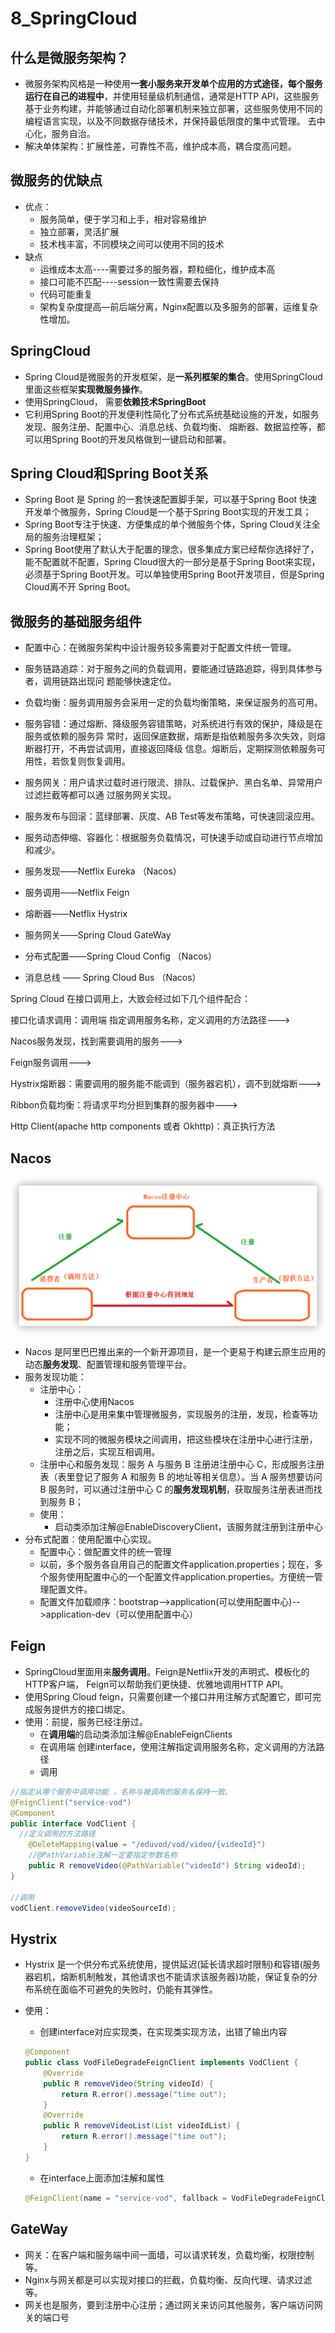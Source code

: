 # 8_SpringCloud

## 什么是微服务架构？

- 微服务架构风格是一种使用**一套小服务来开发单个应用的方式途径，每个服务运行在自己的进程中**，并使用轻量级机制通信，通常是HTTP API，这些服务基于业务构建，并能够通过自动化部署机制来独立部署，这些服务使用不同的编程语言实现，以及不同数据存储技术，并保持最低限度的集中式管理。 去中⼼化，服务⾃治。
- 解决单体架构：扩展性差，可靠性不高，维护成本高，耦合度高问题。

## 微服务的优缺点

- 优点：
  - 服务简单，便于学习和上手，相对容易维护
  - 独立部署，灵活扩展
  - 技术栈丰富，不同模块之间可以使用不同的技术
- 缺点
  - 运维成本太高----需要过多的服务器，颗粒细化，维护成本高
  - 接口可能不匹配----session一致性需要去保持
  - 代码可能重复
  - 架构复杂度提高—前后端分离，Nginx配置以及多服务的部署，运维复杂性增加。

## SpringCloud

- Spring Cloud是微服务的开发框架，是**一系列框架的集合**。使用SpringCloud里面这些框架**实现微服务操作**。
- 使用SpringCloud， 需要**依赖技术SpringBoot**
- 它利用Spring Boot的开发便利性简化了分布式系统基础设施的开发，如服务发现、服务注册、配置中心、消息总线、负载均衡、 熔断器、数据监控等，都可以用Spring Boot的开发风格做到一键启动和部署。

## Spring Cloud和Spring Boot关系

- Spring Boot 是 Spring 的一套快速配置脚手架，可以基于Spring Boot 快速开发单个微服务，Spring Cloud是一个基于Spring Boot实现的开发工具；
- Spring Boot专注于快速、方便集成的单个微服务个体，Spring Cloud关注全局的服务治理框架； 
- Spring Boot使用了默认大于配置的理念，很多集成方案已经帮你选择好了，能不配置就不配置，Spring Cloud很大的一部分是基于Spring Boot来实现，必须基于Spring Boot开发。可以单独使用Spring Boot开发项目，但是Spring Cloud离不开 Spring Boot。

## 微服务的基础服务组件

- 配置中⼼：在微服务架构中设计服务较多需要对于配置⽂件统⼀管理。
- 服务链路追踪：对于服务之间的负载调⽤，要能通过链路追踪，得到具体参与者，调⽤链路出现问 题能够快速定位。
- 负载均衡：服务调⽤服务会采⽤⼀定的负载均衡策略，来保证服务的⾼可⽤。
- 服务容错：通过熔断、降级服务容错策略，对系统进⾏有效的保护，降级是在服务或依赖的服务异 常时，返回保底数据，熔断是指依赖服务多次失效，则熔断器打开，不再尝试调⽤，直接返回降级 信息。熔断后，定期探测依赖服务可⽤性，若恢复则恢复调⽤。
- 服务⽹关：⽤户请求过载时进⾏限流、排队、过载保护、⿊⽩名单、异常⽤户过滤拦截等都可以通 过服务⽹关实现。
- 服务发布与回滚：蓝绿部署、灰度、AB Test等发布策略，可快速回滚应⽤。
- 服务动态伸缩、容器化：根据服务负载情况，可快速⼿动或⾃动进⾏节点增加和减少。



- 服务发现——Netflix Eureka （Nacos）
- 服务调用——Netflix Feign
- 熔断器——Netflix Hystrix 
- 服务网关——Spring Cloud GateWay 
- 分布式配置——Spring Cloud Config  （Nacos）
- 消息总线 —— Spring Cloud Bus （Nacos）

Spring Cloud 在接口调用上，大致会经过如下几个组件配合：

接口化请求调用：调用端 指定调用服务名称，定义调用的方法路径--->

Nacos服务发现，找到需要调用的服务--->

Feign服务调用--->

Hystrix熔断器：需要调用的服务能不能调到（服务器宕机），调不到就熔断--->

Ribbon负载均衡：将请求平均分担到集群的服务器中--->

Http Client(apache http components 或者 Okhttp)：真正执行方法

## Nacos

![image-20221027164248780](Pic/image-20221027164248780.png)

- Nacos 是阿里巴巴推出来的一个新开源项目，是一个更易于构建云原生应用的动态**服务发现**、配置管理和服务管理平台。
- 服务发现功能：
  - 注册中心：
    - 注册中心使用Nacos
    - 注册中心是用来集中管理微服务，实现服务的注册，发现，检查等功能；
    - 实现不同的微服务模块之间调用，把这些模块在注册中心进行注册，注册之后，实现互相调用。
  - 注册中心和服务发现：服务 A 与服务 B 注册进注册中心 C，形成服务注册表（表里登记了服务 A 和服务 B 的地址等相关信息）。当 A 服务想要访问 B 服务时，可以通过注册中心 C 的**服务发现机制**，获取服务注册表进而找到服务 B；
  - 使用：
    - 启动类添加注解@EnableDiscoveryClient，该服务就注册到注册中心
- 分布式配置：使用配置中心实现。
  - 配置中心：做配置文件的统一管理
  - 以前，多个服务各自用自己的配置文件application.properties；现在，多个服务使用配置中心的一个配置文件application.properties。方便统一管理配置文件。
  - 配置文件加载顺序：bootstrap-->application(可以使用配置中心)-->application-dev（可以使用配置中心）

## Feign

- SpringCloud里面用来**服务调用**。Feign是Netflix开发的声明式、模板化的HTTP客户端， Feign可以帮助我们更快捷、优雅地调用HTTP API。
- 使用Spring Cloud feign，只需要创建一个接口并用注解方式配置它，即可完成服务提供方的接口绑定。
- 使用：前提，服务已经注册过。
  - 在**调用端**的启动类添加注解@EnableFeignClients
  - 在调用端 创建interface，使用注解指定调用服务名称，定义调用的方法路径
  - 调用

```java
//指定从哪个服务中调用功能 ，名称与被调用的服务名保持一致。
@FeignClient("service-vod")
@Component
public interface VodClient {
  //定义调用的方法路径
    @DeleteMapping(value = "/eduvod/vod/video/{videoId}")
  	//@PathVariabie注解一定要指定参数名称
    public R removeVideo(@PathVariable("videoId") String videoId);
}

//调用
vodClient.removeVideo(videoSourceId);
```

## Hystrix

- Hystrix 是一个供分布式系统使用，提供延迟(延长请求超时限制)和容错(服务器宕机，熔断机制触发，其他请求也不能请求该服务器)功能，保证复杂的分布系统在面临不可避免的失败时，仍能有其弹性。

- 使用：

  - 创建interface对应实现类，在实现类实现方法，出错了输出内容

  ```java
  @Component
  public class VodFileDegradeFeignClient implements VodClient {
      @Override
      public R removeVideo(String videoId) {
          return R.error().message("time out");
      }
      @Override
      public R removeVideoList(List videoIdList) {
          return R.error().message("time out");
      }
  }
  ```

  - 在interface上面添加注解和属性

  ```java
  @FeignClient(name = "service-vod", fallback = VodFileDegradeFeignClient.class)
  ```

## GateWay

- 网关：在客户端和服务端中间一面墙，可以请求转发，负载均衡，权限控制等。
- Nginx与网关都是可以实现对接口的拦截，负载均衡、反向代理、请求过滤等。
- 网关也是服务，要到注册中心注册；通过网关来访问其他服务，客户端访问网关的端口号
